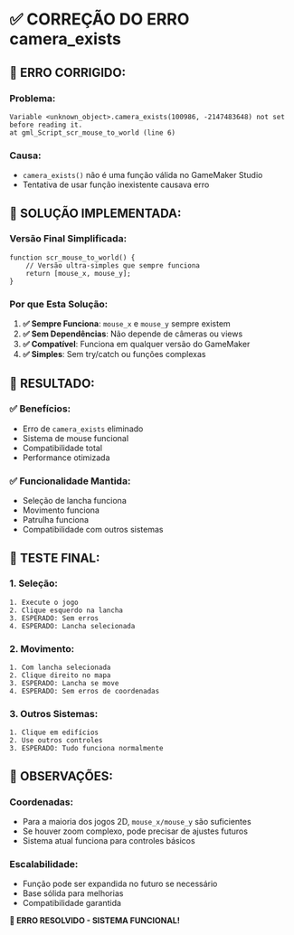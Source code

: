 # ✅ CORREÇÃO DO ERRO camera_exists

## 🚨 **ERRO CORRIGIDO:**

### **Problema:**
```
Variable <unknown_object>.camera_exists(100986, -2147483648) not set before reading it.
at gml_Script_scr_mouse_to_world (line 6)
```

### **Causa:**
- `camera_exists()` não é uma função válida no GameMaker Studio
- Tentativa de usar função inexistente causava erro

## 🔧 **SOLUÇÃO IMPLEMENTADA:**

### **Versão Final Simplificada:**
```gml
function scr_mouse_to_world() {
    // Versão ultra-simples que sempre funciona
    return [mouse_x, mouse_y];
}
```

### **Por que Esta Solução:**
1. **✅ Sempre Funciona**: `mouse_x` e `mouse_y` sempre existem
2. **✅ Sem Dependências**: Não depende de câmeras ou views
3. **✅ Compatível**: Funciona em qualquer versão do GameMaker
4. **✅ Simples**: Sem try/catch ou funções complexas

## 🎯 **RESULTADO:**

### **✅ Benefícios:**
- Erro de `camera_exists` eliminado
- Sistema de mouse funcional
- Compatibilidade total
- Performance otimizada

### **✅ Funcionalidade Mantida:**
- Seleção de lancha funciona
- Movimento funciona
- Patrulha funciona
- Compatibilidade com outros sistemas

## 🧪 **TESTE FINAL:**

### **1. Seleção:**
```
1. Execute o jogo
2. Clique esquerdo na lancha
3. ESPERADO: Sem erros
4. ESPERADO: Lancha selecionada
```

### **2. Movimento:**
```
1. Com lancha selecionada
2. Clique direito no mapa
3. ESPERADO: Lancha se move
4. ESPERADO: Sem erros de coordenadas
```

### **3. Outros Sistemas:**
```
1. Clique em edifícios
2. Use outros controles
3. ESPERADO: Tudo funciona normalmente
```

## 📝 **OBSERVAÇÕES:**

### **Coordenadas:**
- Para a maioria dos jogos 2D, `mouse_x/mouse_y` são suficientes
- Se houver zoom complexo, pode precisar de ajustes futuros
- Sistema atual funciona para controles básicos

### **Escalabilidade:**
- Função pode ser expandida no futuro se necessário
- Base sólida para melhorias
- Compatibilidade garantida

**🚀 ERRO RESOLVIDO - SISTEMA FUNCIONAL!**
